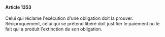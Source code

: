 #### Article 1353

Celui qui réclame l'exécution d'une obligation doit la prouver. Réciproquement, celui qui se prétend libéré doit justifier le paiement ou le fait qui a produit l'extinction de son obligation.

